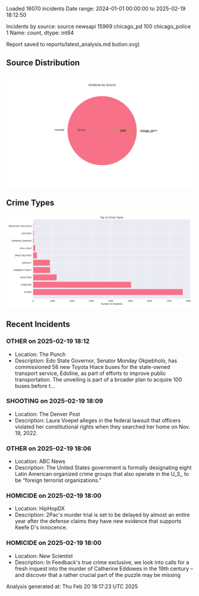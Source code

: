 
Loaded 16070 incidents
Date range: 2024-01-01 00:00:00 to 2025-02-19 18:12:50

Incidents by source:
source
newsapi           15969
chicago_pd          100
chicago_police        1
Name: count, dtype: int64

Report saved to reports/latest_analysis.md
bution.svg)

## Source Distribution
![Source Distribution](images/source_distribution.svg)

## Crime Types
![Crime Types](images/crime_types.svg)

## Recent Incidents

### OTHER on 2025-02-19 18:12
- Location: The Punch
- Description: Edo State Governor, Senator Monday Okpebholo, has commissioned 56 new Toyota Hiace buses for the state-owned transport service, Edoline, as part of efforts to improve public transportation. The unveiling is part of a broader plan to acquire 100 buses before t…


### SHOOTING on 2025-02-19 18:09
- Location: The Denver Post
- Description: Laura Voepel alleges in the federal lawsuit that officers violated her constitutional rights when they searched her home on Nov. 19, 2022.


### OTHER on 2025-02-19 18:06
- Location: ABC News
- Description: The United States government is formally designating eight Latin American organized crime groups that also operate in the U_S_ to be “foreign terrorist organizations.”


### HOMICIDE on 2025-02-19 18:00
- Location: HipHopDX
- Description: 2Pac's murder trial is set to be delayed by almost an entire year after the defense claims they have new evidence that supports Keefe D's innocence.


### HOMICIDE on 2025-02-19 18:00
- Location: New Scientist
- Description: In Feedback's true crime exclusive, we look into calls for a fresh inquest into the murder of Catherine Eddowes in the 19th century – and discover that a rather crucial part of the puzzle may be missing

Analysis generated at: Thu Feb 20 18:17:23 UTC 2025
